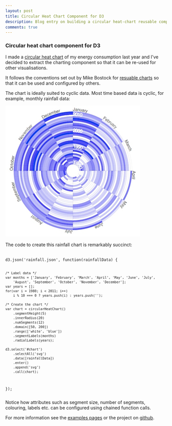 ```yaml
---
layout: post
title: Circular Heat Chart Component for D3
description: Blog entry on building a circular heat-chart reusable component for D3.js
comments: true
---
```

<h3>Circular heat chart component for D3</h3>

<p>I made a <a href="/energy">circular heat chart</a> of my energy consumption last year and I've decided to extract the charting component so that it can be re-used for other visualisations.</p>

<p>It follows the conventions set out by Mike Bostock for <a href="http://bost.ocks.org/mike/chart/">resuable charts</a> so that it can be used and configured by others.</p>

<p>The chart is ideally suited to cyclic data. Most time based data is cyclic, for example, monthly rainfall data:</p>

<img src="/img/rainfall-1980-2012.jpg">

<p>The code to create this rainfall chart is remarkably succinct:
<pre><code>
d3.json('rainfall.json', function(rainfallData) {
   
    /* Label data */
    var months = ['January', 'February', 'March', 'April', 'May', 'June', 'July',
        'August', 'September', 'October', 'November', 'December'];
    var years = [];
    for(var i = 1980; i < 2011; i++)
        i % 10 === 0 ? years.push(i) : years.push('');

    /* Create the chart */
    var chart = circularHeatChart()
        .segmentHeight(5)
        .innerRadius(20)
        .numSegments(12)
        .domain([50, 200])
        .range(['white', 'blue'])
        .segmentLabels(months)
        .radialLabels(years);

    d3.select('#chart')
        .selectAll('svg')
        .data([rainfallData])
        .enter()
        .append('svg')
        .call(chart);

});
</pre></code>
<p>Notice how attributes such as segment size, number of segments, colouring, labels etc. can be configured using chained function calls.</p>
<p>For more information see the <a href="/lab/circularheat">examples pages</a> or the project on <a href="https://github.com/prcweb/d3-circularheat">github</a>.</p>